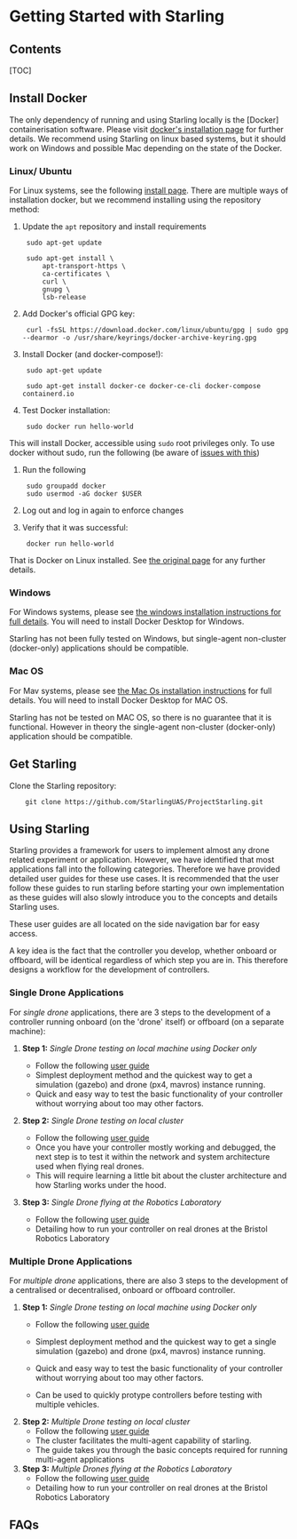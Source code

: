 # Getting Started with Starling

## Contents
[TOC]

## Install Docker

The only dependency of running and using Starling locally is the [Docker] containerisation software. Please visit [docker's installation page](https://docs.docker.com/get-docker/) for further details. We recommend using Starling on linux based systems, but it should work on Windows and possible Mac depending on the state of the Docker.

### Linux/ Ubuntu

For Linux systems, see the following [install page](https://docs.docker.com/engine/install/ubuntu/). There are multiple ways of installation docker, but we recommend installing using the repository method:

1. Update the `apt` repository and install requirements

        sudo apt-get update

        sudo apt-get install \
            apt-transport-https \
            ca-certificates \
            curl \
            gnupg \
            lsb-release

2. Add Docker's official GPG key:

        curl -fsSL https://download.docker.com/linux/ubuntu/gpg | sudo gpg --dearmor -o /usr/share/keyrings/docker-archive-keyring.gpg

3. Install Docker (and docker-compose!):

        sudo apt-get update

        sudo apt-get install docker-ce docker-ce-cli docker-compose containerd.io

4. Test Docker installation:

        sudo docker run hello-world

This will install Docker, accessible using `sudo` root privileges only. To use docker without sudo, run the following (be aware of [issues with this](https://docs.docker.com/engine/install/linux-postinstall/#manage-docker-as-a-non-root-user))

1. Run the following

        sudo groupadd docker
        sudo usermod -aG docker $USER

2. Log out and log in again to enforce changes
3. Verify that it was successful:

        docker run hello-world

That is Docker on Linux installed. See [the original page](https://docs.docker.com/engine/install/ubuntu/) for any further details.

### Windows

For Windows systems, please see [the windows installation instructions for full details](https://docs.docker.com/docker-for-windows/install/). You will need to install Docker Desktop for Windows.

Starling has not been fully tested on Windows, but single-agent non-cluster (docker-only) applications should be compatible.

### Mac OS

For Mav systems, please see [the Mac Os installation instructions](https://docs.docker.com/docker-for-mac/install/) for full details. You will need to install Docker Desktop for MAC OS.

Starling has not be tested on MAC OS, so there is no guarantee that it is functional. However in theory the single-agent non-cluster (docker-only) application should be compatible.

## Get Starling

Clone the Starling repository:

        git clone https://github.com/StarlingUAS/ProjectStarling.git

## Using Starling

Starling provides a framework for users to implement almost any drone related experiment or application. However, we have identified that most applications fall into the following categories. Therefore we have provided detailed user guides for these use cases. It is recommended that the user follow these guides to run starling before starting your own implementation as these guides will also slowly introduce you to the concepts and details Starling uses.

These user guides are all located on the side navigation bar for easy access.

A key idea is the fact that the controller you develop, whether onboard or offboard, will be identical regardless of which step you are in. This therefore designs a workflow for the development of controllers.

### Single Drone Applications

For *single drone* applications, there are 3 steps to the development of a controller running onboard (on the 'drone' itself) or offboard (on a separate machine):

1. **Step 1:** *Single Drone testing on local machine using Docker only*

    - Follow the following [user guide](../single-drone-local-machine)
    - Simplest deployment method and the quickest way to get a simulation (gazebo) and drone (px4, mavros) instance running.
    - Quick and easy way to test the basic functionality of your controller without worrying about too may other factors.
2. **Step 2:** *Single Drone testing on local cluster*
    - Follow the following [user guide](../kube-single-drone-local-machine)
    - Once you have your controller mostly working and debugged, the next step is to test it within the network and system architecture used when flying real drones.
    - This will require learning a little bit about the cluster architecture and how Starling works under the hood.
3. **Step 3:** *Single Drone flying at the Robotics Laboratory*
    - Follow the following [user guide](../single-drone-drones)
    - Detailing how to run your controller on real drones at the Bristol Robotics Laboratory

### Multiple Drone Applications

For *multiple drone* applications, there are also 3 steps to the development of a centralised or decentralised, onboard or offboard controller.

1. **Step 1:** *Single Drone testing on local machine using Docker only*
    - Follow the following [user guide](../single-drone-local-machine)
    - Simplest deployment method and the quickest way to get a single simulation (gazebo) and drone (px4, mavros) instance running.

    - Quick and easy way to test the basic functionality of your controller without worrying about too may other factors.
    - Can be used to quickly protype controllers before testing with multiple vehicles.
2. **Step 2:** *Multiple Drone testing on local cluster*
    - Follow the following [user guide](../multiple-drone-local-machine.md)
    - The cluster facilitates the multi-agent capability of starling.
    - The guide takes you through the basic concepts required for running multi-agent applications
3. **Step 3:** *Multiple Drones flying at the Robotics Laboratory*
    - Follow the following [user guide](../controllers/example_controller_python/Dockerfileguide/multiple-drone-drones)
    - Detailing how to run your controller on real drones at the Bristol Robotics Laboratory


## FAQs
